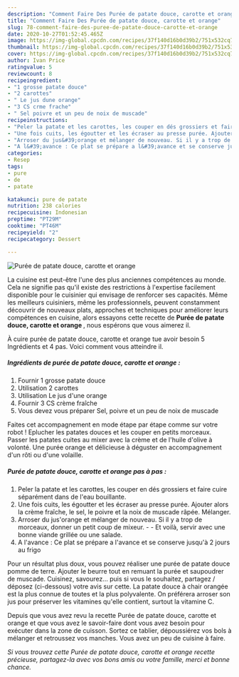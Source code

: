 ```yaml
---
description: "Comment Faire Des Purée de patate douce, carotte et orange"
title: "Comment Faire Des Purée de patate douce, carotte et orange"
slug: 78-comment-faire-des-puree-de-patate-douce-carotte-et-orange
date: 2020-10-27T01:52:45.465Z
image: https://img-global.cpcdn.com/recipes/37f140d16b0d39b2/751x532cq70/puree-de-patate-douce-carotte-et-orange-photo-principale-de-la-recette.jpg
thumbnail: https://img-global.cpcdn.com/recipes/37f140d16b0d39b2/751x532cq70/puree-de-patate-douce-carotte-et-orange-photo-principale-de-la-recette.jpg
cover: https://img-global.cpcdn.com/recipes/37f140d16b0d39b2/751x532cq70/puree-de-patate-douce-carotte-et-orange-photo-principale-de-la-recette.jpg
author: Ivan Price
ratingvalue: 5
reviewcount: 8
recipeingredient:
- "1 grosse patate douce"
- "2 carottes"
- " Le jus dune orange"
- "3 CS crme frache"
- " Sel poivre et un peu de noix de muscade"
recipeinstructions:
- "Peler la patate et les carottes, les couper en dés grossiers et faire cuire séparément dans de l&#39;eau bouillante."
- "Une fois cuits, les égoutter et les écraser au presse purée. Ajouter alors la crème fraîche, le sel, le poivre et la noix de muscade râpée. Mélanger."
- "Arroser du jus&#39;orange et mélanger de nouveau. Si il y a trop de morceaux, donner un petit coup de mixeur.  Et voilà, servir avec une bonne viande grillée ou une salade."
- "A l&#39;avance : Ce plat se prépare a l&#39;avance et se conserve jusqu&#39;à 2 jours au frigo"
categories:
- Resep
tags:
- pure
- de
- patate

katakunci: pure de patate 
nutrition: 238 calories
recipecuisine: Indonesian
preptime: "PT29M"
cooktime: "PT46M"
recipeyield: "2"
recipecategory: Dessert

---
```



![Purée de patate douce, carotte et orange](https://img-global.cpcdn.com/recipes/37f140d16b0d39b2/751x532cq70/puree-de-patate-douce-carotte-et-orange-photo-principale-de-la-recette.jpg)

La cuisine est peut-être l'une des plus anciennes compétences au monde. Cela ne signifie pas qu'il existe des restrictions à l'expertise facilement disponible pour le cuisinier qui envisage de renforcer ses capacités. Même les meilleurs cuisiniers, même les professionnels, peuvent constamment découvrir de nouveaux plats, approches et techniques pour améliorer leurs compétences en cuisine, alors essayons cette recette de <strong> Purée de patate douce, carotte et orange </strong>, nous espérons que vous aimerez il.

<!--inarticleads1-->

À cuire purée de patate douce, carotte et orange tue avoir besoin 5 Ingrédients et 4 pas. Voici comment vous atteindre il.

##### Ingrédients de purée de patate douce, carotte et orange :

1. Fournir 1 grosse patate douce
1. Utilisation 2 carottes
1. Utilisation  Le jus d&#39;une orange
1. Fournir 3 CS crème fraîche
1. Vous devez vous préparer  Sel, poivre et un peu de noix de muscade


Faites cet accompagnement en mode étape par étape comme sur votre robot ! Eplucher les patates douces et les couper en petits morceaux. Passer les patates cuites au mixer avec la crème et de l&#39;huile d&#39;olive à volonté. Une purée orange et délicieuse à déguster en accompagnement d&#39;un rôti ou d&#39;une volaille. 

<!--inarticleads2-->

##### Purée de patate douce, carotte et orange pas à pas :

1. Peler la patate et les carottes, les couper en dés grossiers et faire cuire séparément dans de l&#39;eau bouillante.
1. Une fois cuits, les égoutter et les écraser au presse purée. Ajouter alors la crème fraîche, le sel, le poivre et la noix de muscade râpée. Mélanger.
1. Arroser du jus&#39;orange et mélanger de nouveau. Si il y a trop de morceaux, donner un petit coup de mixeur. -  - Et voilà, servir avec une bonne viande grillée ou une salade.
1. A l&#39;avance : Ce plat se prépare a l&#39;avance et se conserve jusqu&#39;à 2 jours au frigo


Pour un résultat plus doux, vous pouvez réaliser une purée de patate douce pomme de terre. Ajouter le beurre tout en remuant la purée et saupoudrer de muscade. Cuisinez, savourez… puis si vous le souhaitez, partagez / déposez (ci-dessous) votre avis sur cette. La patate douce à chair orangée est la plus connue de toutes et la plus polyvalente. On préférera arroser son jus pour préserver les vitamines qu&#39;elle contient, surtout la vitamine C. 

<!--inarticleads1-->

<p>
Depuis que vous avez revu la recette Purée de patate douce, carotte et orange et que vous avez le savoir-faire dont vous avez besoin pour exécuter dans la zone de cuisson. Sortez ce tablier, dépoussiérez vos bols à mélanger et retroussez vos manches. Vous avez un peu de cuisine à faire.
</p>

<p>
<i>Si vous trouvez cette Purée de patate douce, carotte et orange recette précieuse, partagez-la avec vos bons amis ou votre famille, merci et bonne chance.</i>
</p>

